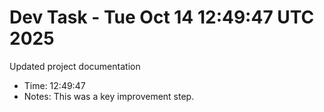 # Dev Task - Tue Oct 14 12:49:47 UTC 2025
Updated project documentation
- Time: 12:49:47
- Notes: This was a key improvement step.

